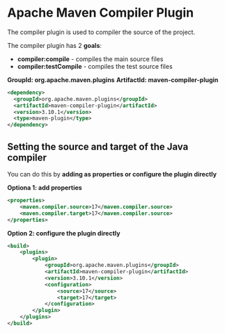 # Apache Maven Compiler Plugin

The compiler plugin is used to compiler the source of the project.

The compiler plugin has 2 **goals**:

* **compiler:compile** - compiles the main source files
* **compiler:testCompile** - compiles the test source files

**GroupId: org.apache.maven.plugins**
**ArtifactId: maven-compiler-plugin**

```xml
<dependency>
  <groupId>org.apache.maven.plugins</groupId>
  <artifactId>maven-compiler-plugin</artifactId>
  <version>3.10.1</version>
  <type>maven-plugin</type>
</dependency>
```

## Setting the source and target of the Java compiler

You can do this by **adding as properties or configure the plugin directly**

**Optiona 1: add properties**

```xml
<properties>
    <maven.compiler.source>17</maven.compiler.source>
    <maven.compiler.target>17</maven.compiler.source>
</properties>
```

**Option 2: configure the plugin directly**

```xml
<build>
    <plugins>
        <plugin>
            <groupId>org.apache.maven.plugins</groupId>
            <artifactId>maven-compiler-plugin</artifactId>
            <version>3.10.1</version>
            <configuration>
                <source>17</source>
                <target>17</target>
            </configuration>
        </plugin>
    </plugins>
</build>
```


